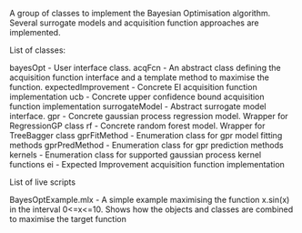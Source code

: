 A group of classes to implement the Bayesian Optimisation algorithm. Several
surrogate models and acquisition function approaches are implemented.

List of classes:

bayesOpt            - User interface class.
acqFcn              - An abstract class defining the acquisition function interface and
                      a template method to maximise the function.
expectedImprovement - Concrete EI acquisition function implementation
ucb                 - Concrete upper confidence bound acquisition function implementation
surrogateModel      - Abstract surrogate model interface.
gpr                 - Concrete gaussian process regression model. Wrapper for RegressionGP class
rf                  - Concrete random forest model. Wrapper for TreeBagger class
gprFitMethod        - Enumeration class for gpr model fitting methods
gprPredMethod       - Enumeration class for gpr prediction methods
kernels             - Enumeration class for supported gaussian process kernel functions
ei                  - Expected Improvement acquisition function implementation


List of live scripts

BayesOptExample.mlx - A simple example maximising the function x.sin(x) in the interval 0<=x<=10.
                      Shows how the objects and classes are combined to maximise the target
                      function
